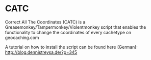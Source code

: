 # CATC
Correct All The Coordinates (CATC) is a Greasemonkey/Tampermonkey/Violentmonkey script that enables the functionality to change the coordinates of every cachetype on geocaching.com

A tutorial on how to install the script can be found here (German): http://blog.dennistreysa.de/?p=345
